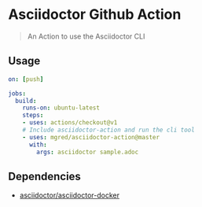 # Asciidoctor Github Action

> An Action to use the Asciidoctor CLI

## Usage

```yml
on: [push]

jobs:
  build:
    runs-on: ubuntu-latest
    steps:
    - uses: actions/checkout@v1
    # Include asciidoctor-action and run the cli tool
    - uses: mgred/asciidoctor-action@master
      with:
        args: asciidoctor sample.adoc
```

## Dependencies

* [asciidoctor/asciidoctor-docker](https://hub.docker.com/r/asciidoctor/docker-asciidoctor/)
